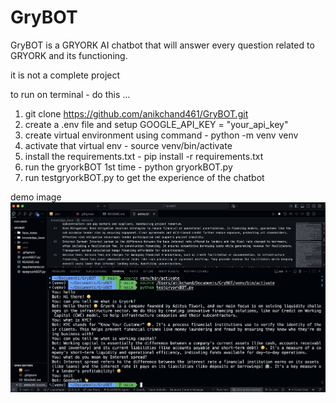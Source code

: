 # GryBOT
GryBOT is a GRYORK AI chatbot that will answer every question related to GRYORK and its functioning.

it is not a complete project 

to run on terminal - do this ...

1. git clone https://github.com/anikchand461/GryBOT.git
2. create a .env file and setup GOOGLE_API_KEY = "your_api_key"
3. create virtual environment using command - 
python -m venv venv
4. activate that virtual env -
source venv/bin/activate
5. install the requirements.txt - 
pip install -r requirements.txt
6. run the gryorkBOT 1st time -
python gryorkBOT.py
7. run testgryorkBOT.py to get the experience of the chatbot

demo image 
![alt text](image.png)
